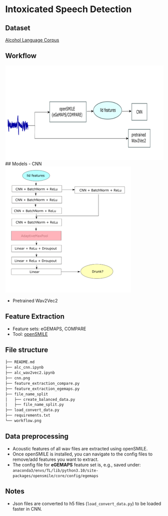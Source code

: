 # Intoxicated Speech Detection
## Dataset
[Alcohol Language Corpus](https://www.en.phonetik.uni-muenchen.de/research/completed_projects/alc.html)
## Workflow
<img src="workflow.png" width="700" height="300" />
## Models
- CNN
<img src="cnn.png" width="400" height="400" />

- Pretrained Wav2Vec2
## Feature Extraction
- Feature sets: eGEMAPS, COMPARE
- Tool: [openSMILE](https://www.audeering.com/research/opensmile/)
## File structure
```bash
├── README.md
├── alc_cnn.ipynb
├── alc_wav2vec2.ipynb
├── cnn.png
├── feature_extraction_compare.py
├── feature_extraction_egemaps.py
├── file_name_split
│   ├── create_balanced_data.py
│   ├── file_name_split.py
├── load_convert_data.py
├── requirements.txt
└── workflow.png

```
## Data preprocessing
- Acoustic features of all wav files are extracted using openSMILE.
- Once openSMILE is installed, you can navigate to the config files to remove/add features you want to extract.
- The config file for **eGEMAPS** feature set is, e.g., saved under: `anaconda3/envs/TL/lib/python3.10/site-packages/opensmile/core/config/egemaps`
## Notes
- Json files are converted to h5 files (`load_convert_data.py`) to be loaded faster in CNN.
